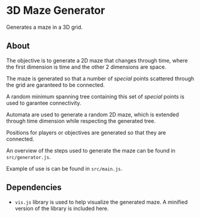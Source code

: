 # 3D Maze Generator

Generates a maze in a 3D grid.

## About

The objective is to generate a 2D maze that changes through time, where the first dimension is time and the other 2 dimensions are space.

The maze is generated so that a number of _special_ points scattered through the grid are garanteed to be connected.

A random minimum spanning tree containing this set of _special_ points is used to garantee connectivity.

Automata are used to generate a random 2D maze, which is extended through time dimension while respecting the generated tree.

Positions for players or objectives are generated so that they are connected. 

An overview of the steps used to generate the maze can be found in `src/generator.js`.

Example of use is can be found in `src/main.js`.

## Dependencies

- `vis.js` library is used to help visualize the generated maze. A minified version of the library is included here.
